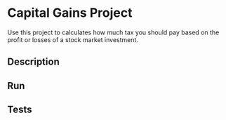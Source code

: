 # Capital Gains Project

Use this project to calculates how much tax you should pay based on the profit or losses of a stock market investment.


## Description

## Run

## Tests